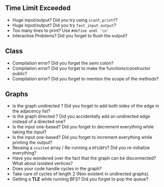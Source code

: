 ## Time Limit Exceeded
* Huge input/output? Did you try using `scanf`, `printf`?
* Huge input/output? Did you try `fast_input_output`?
* Too many lines to print? Use `#define endl '\n'`
* Interactive Problems? Did you forget to flush the output?

## Class
* Compilation error? Did you forget the semi colon?
* Compilation error? Did you forget to make the functions/constructor public?
* Compilation error? Did you forget to mention the scope of the methods?

## Graphs
* Is the graph undirected ? Did you forget to add both sides of the edge in the adjacency list?
* Is the graph directed ? Did you accidentally add an undirected edge instead of a directed one?
* Is the input one-based? Did you forget to decrement everything while taking the input?
* Is the input one-based? Did you forget to increment everything while printing the output?
* Reusing a `visited` array / Re-running a `DFS`/`BFS`? Did you re-initialize everything?
* Have you wondered over the fact that the graph can be disconnected? What about isolated vertices?
* Does your code handle cycles in the graph?
* Take care of cycles of length 2 (Non existent in undirected graphs).
* Getting a **TLE** while running BFS? Did you forget to pop the queue?
